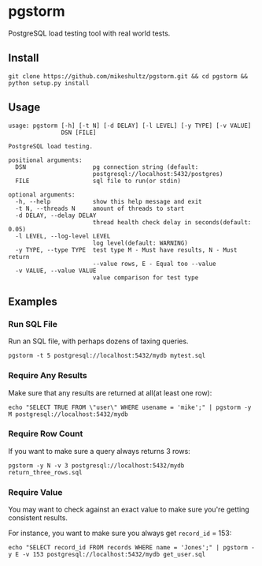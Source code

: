 # pgstorm

PostgreSQL load testing tool with real world tests.

## Install

    git clone https://github.com/mikeshultz/pgstorm.git && cd pgstorm && python setup.py install

## Usage

    usage: pgstorm [-h] [-t N] [-d DELAY] [-l LEVEL] [-y TYPE] [-v VALUE]
                   DSN [FILE]

    PostgreSQL load testing.

    positional arguments:
      DSN                   pg connection string (default:
                            postgresql://localhost:5432/postgres)
      FILE                  sql file to run(or stdin)

    optional arguments:
      -h, --help            show this help message and exit
      -t N, --threads N     amount of threads to start
      -d DELAY, --delay DELAY
                            thread health check delay in seconds(default: 0.05)
      -l LEVEL, --log-level LEVEL
                            log level(default: WARNING)
      -y TYPE, --type TYPE  test type M - Must have results, N - Must return
                            --value rows, E - Equal too --value
      -v VALUE, --value VALUE
                            value comparison for test type

## Examples 

### Run SQL File

Run an SQL file, with perhaps dozens of taxing queries.

    pgstorm -t 5 postgresql://localhost:5432/mydb mytest.sql

### Require Any Results

Make sure that any results are returned at all(at least one row):

    echo "SELECT TRUE FROM \"user\" WHERE usename = 'mike';" | pgstorm -y M postgresql://localhost:5432/mydb 

### Require Row Count

If you want to make sure a query always returns 3 rows:

    pgstorm -y N -v 3 postgresql://localhost:5432/mydb return_three_rows.sql

### Require Value

You may want to check against an exact value to make sure you're getting 
consistent results.

For instance, you want to make sure you always get `record_id` = 153:

    echo "SELECT record_id FROM records WHERE name = 'Jones';" | pgstorm -y E -v 153 postgresql://localhost:5432/mydb get_user.sql 
